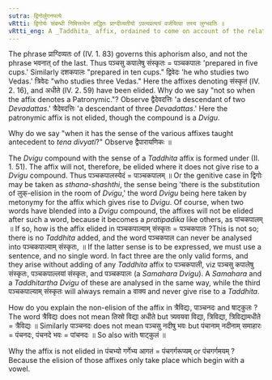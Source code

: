 ```yaml
---
sutra: द्विगोर्लुगनपत्ये
vRtti: द्विगोर्यः संबन्धी निमित्तत्वेन तद्धितः प्राग्दीव्यतीयो ऽपत्यप्रत्ययं वर्जयित्वा तस्य लुग्भवति ॥
vRtti_eng: A _Taddhita_ affix, ordained to come on account of the relation of the words being that of a _Dvigu_ compound, is elided by _luk_, when it has the sense of the various affixes taught antecedent to _tena_ _divyati_ &c, but not so, the affix having the sense of a Patronymic.
---
```

The phrase प्राग्दिव्यतः of (IV. 1. 83) governs this aphorism also, and not the phrase भवनात् of the last. Thus पञ्चसु कपालेषु संस्कृतः = पञ्चकपालः 'prepared in five cups.' Similarly दशकपालः "prepared in ten cups." द्विवेदः 'he who studies two Vedas.' त्रिवेदः "who studies three Vedas." Here the affixes denoting संस्कृतं (IV. 2. 16), and अधीते (IV. 2. 59) have been elided. Why do we say "not so when the affix denotes a Patronymic."? Observe द्वैदेवदत्तिः 'a descendant of two _Devadattas_.' त्रैदेवदत्तिः 'a descendant of three _Devadattas_.' Here the patronymic affix is not elided, though the compound is a _Dvigu_.

Why do we say "when it has the sense of the various affixes taught antecedent to _tena_ _divyati_?" Observe द्वैपारायणिकः ॥

The _Dvigu_ compound with the sense of a _Taddhita_ affix is formed under (II. 1. 51). The affix will not, therefore, be elided where it does not give rise to a _Dvigu_ compound. Thus पञ्चकपालस्येदं = पाञ्चकपालम् ॥ Or the genitive case in द्विगोः may be taken as _sthana_-_shashthi_, the sense being 'there is the substitution of लुक्-elision in the room of _Dvigu_,' the word _Dvigu_ being here taken by metonymy for the affix which gives rise to _Dvigu_. Of course, when two words have blended into a _Dvigu_ compound, the affixes will not be elided after such a word, because it becomes a _pratipadika_ like others, as पांचकपालम् ॥ If so, how is the affix elided in पञ्चकपाल्याम् संस्कृतः = पञ्चकपालः ?This is not so; there is no _Taddhita_ added, and the word पञ्चकपाल can never be analysed into पञ्चकपाल्याम् संस्कृतः, ॥ If the latter sense is to be expressed, we must use a sentence, and no single word. In fact three are the only valid forms, and they arise without adding of any _Taddhita_ affix to पञ्चकपाली, viz पञ्चसु कपालेषु संस्कृतः, पञ्चकपाल्लयां संस्कृतः, and पञ्चकपालः (a _Samahara_ _Dvigu_). A _Samahara_ and a _Taddhitartha_ _Dvigu_ of these are analysed in the same way, while the third पञ्चकपाल्याम् संस्कृतः will always remain a वाक्य and never give rise to a _Taddhita_.

How do you explain the non-elision of the affix in त्रैविद्यः, पाञ्चनदः and षाट्कुलः ? The word त्रैविद्यः does not mean तिस्रो विद्या अधीते but त्र्यवयवा विद्या, त्रिविद्या, त्रिविद्यामधीते = त्रैविद्यः ॥ Similarly पाञ्चनदः does not mean पञ्चसु नदीषु भवः but पंचानाम् नदीनाम् समाहारः = पंचनदः, पंचनदे भवः = पांचनदः ॥ So also with षाट्कुलं ॥

Why the affix is not elided in पंचभ्यो गर्गेभ्य आगतं = पंचगर्गरूप्यम् or पंचगर्गमयम् ? Because the elision of those affixes only take place which begin with a vowel.
